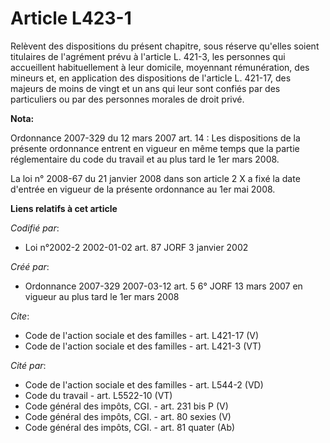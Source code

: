 # Article L423-1

Relèvent des dispositions du présent chapitre, sous réserve qu'elles soient titulaires de l'agrément prévu à l'article L.
421-3, les personnes qui accueillent habituellement à leur domicile, moyennant rémunération, des mineurs et, en application
des dispositions de l'article L. 421-17, des majeurs de moins de vingt et un ans qui leur sont confiés par des particuliers
ou par des personnes morales de droit privé.

**Nota:**

Ordonnance 2007-329 du 12 mars 2007 art. 14 : Les dispositions de la présente ordonnance entrent en vigueur en même temps que
la partie réglementaire du code du travail et au plus tard le 1er mars 2008. 

La loi n° 2008-67 du 21 janvier 2008 dans son article 2 X a fixé la date d'entrée en vigueur de la présente ordonnance au 1er
mai 2008.

**Liens relatifs à cet article**

_Codifié par_:

  - Loi n°2002-2 2002-01-02 art. 87 JORF 3 janvier 2002

_Créé par_:

  - Ordonnance 2007-329 2007-03-12 art. 5 6° JORF 13 mars 2007 en vigueur au plus tard le 1er mars 2008

_Cite_:

  - Code de l'action sociale et des familles - art. L421-17 (V)
  - Code de l'action sociale et des familles - art. L421-3 (VT)

_Cité par_:

  - Code de l'action sociale et des familles - art. L544-2 (VD)
  - Code du travail - art. L5522-10 (VT)
  - Code général des impôts, CGI. - art. 231 bis P (V)
  - Code général des impôts, CGI. - art. 80 sexies (V)
  - Code général des impôts, CGI. - art. 81 quater (Ab)
